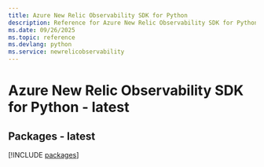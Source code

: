 ```yaml
---
title: Azure New Relic Observability SDK for Python
description: Reference for Azure New Relic Observability SDK for Python
ms.date: 09/26/2025
ms.topic: reference
ms.devlang: python
ms.service: newrelicobservability
---
```

# Azure New Relic Observability SDK for Python - latest
## Packages - latest
[!INCLUDE [packages](new-relic-observability-index.md)]